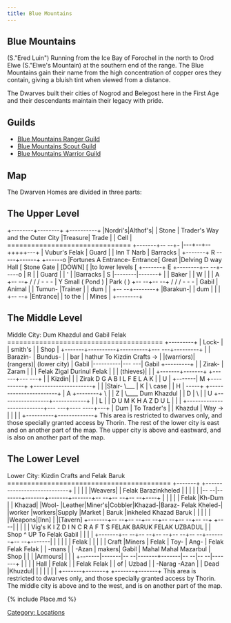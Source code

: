 ```yaml
---
title: Blue Mountains
---
```


## Blue Mountains

(S."Ered Luin") Running from the Ice Bay of Forochel in the north to
Orod Elwe (S."Elwe's Mountain) at the southern end of the range. The
Blue Mountains gain their name from the high concentration of copper
ores they contain, giving a bluish tint when viewed from a distance.

The Dwarves built their cities of Nogrod and Belegost here in the First
Age and their descendants maintain their legacy with pride.

## Guilds

- [Blue Mountains Ranger Guild](Blue_Mountains_Ranger_Guild "wikilink")
- [Blue Mountains Scout Guild](Blue_Mountains_Scout_Guild "wikilink")
- [Blue Mountains Warrior
  Guild](Blue_Mountains_Warrior_Guild "wikilink")

## Map

The Dwarven Homes are divided in three parts:

## The Upper Level

+--------+--------+ +----------+ \|Nordri's\|Althof's\| \| Stone \|
Trader's Way and the Outer City \|Treasure\| Trade \| \| Cell \|
=============================== +-------+-- --+- \|---+--+--+++++---+ \|
Vubur's Felak \| Guard \| \| Inn T Narb \| Barracks \| +-------+ R
-----+------+ +------o \|Fortunes A Entrance- Entrance\[ Great \|Delving
D way Hall \[ Stone Gate \| \[DOWN\] \[ \|to lower levels \[ +-------+ E
+--------+-- --+-----o \| R \| \| Guard \| \| ' \| \|Barracks \| S
\|--------\|-------+ \| \| Baker \| \| W \| \| \| A +-- --+ / / / - - -
\| Y Small ( Pond ) \| Park ( ) +-- --+-- --+ / / / - - - \| Gabil \|
Animal \| \| Tumun- \|Trainer \| \| dum \| \| +-- --+--------+
\|Barakun-\| \| dum \| \| \| +-- --+ \|Entrance\| \| to the \| \| Mines
\| +--------+

## The Middle Level

Middle City: Dum Khazdul and Gabil Felak
======================================= +---------+ \| Lock- \| \|
smith's \| \| Shop \| +-------+----------+----------+--- ---+---------+
\| \| Barazin- \| Bundus- \| \| bar \| hathur To Kizdin Crafts -\> \|
\|(warriors)\| (rangers)\| (lower city) \| Gabil \|----------\|--- ---\|
Gabil +---------+ \| \| Zirak- \| Zaram \| \| \| Felak Zigal Durinul
Felak \| \| \| (thieves)\| \| \| +-------+-------+ +--- ---+--- ---+ \|
\| Kizdin\| \| \| Zirak D G A B I L F E L A K \| \| U \| +-------\| M
+----------+ +---------------------+ \| \| \|Stair- \\___ \| K \| \\
case \| \| H \| -----+ +-----------------------+ \| A +--------+ \\ \|
\| Z \| \\____ Dum Khazdul \| \| D \| \\ \| \| U
+-----------------+------------+ \| \| L \| \| D U M K H A Z D U L \| \|
\| +--------------------------+--- ---+---- ----+---+ \| Dum \| To
Trader's \| \| Khazdul \| Way -\> \| \| \| \| +----------+-------------+
This area is restricted to dwarves only, and those specially granted
access by Thorin. The rest of the lower city is east and on another part
of the map. The upper city is above and eastward, and is also on another
part of the map.

## The Lower Level

Lower City: Kizdin Crafts and Felak Baruk
========================================= +-------+
+----------------------------+ \| \| \| \| \|Weavers\| \| Felak
Barazinkheled \| \| \| \| \| \|-- --\|-------+-------+-------+-------+--
--+-- --+-- --+----+ \| \| \| \| \| Felak \|Kh-Dum \| \| Khazad\|
\|Wool- \|Leather\|Miner's\|Cobbler\|Khazad-\|Baraz- Felak Kheled-\|
\|worker \|workers\|Supply \|Market \| Baruk \|inkheled Khazad Baruk \|
\| \| \| \| \|Weapons\|\[Inn\] \| \|\[Tavern\] +-------+-- --+-- --+--
--+-- --+-- --+-- --+ +-- --\| \| \| \| \| Vig's K I Z D I N C R A F T S
FELAK BARUK FELAK UZBADUL \| \| Shop ^ UP To Felak Gabil \| \| \| \|
+-------+-- --+-- --+-- --+-- --+-- --+-------+-- --+-------\| \| \| \|
\| \| Felak \| \| \| \| \| Craft \|Miners \| Felak \| Toy- \| Ang- \|
Felak Felak Felak \| \| -mans \| \| -Azan \| makers\| Gabil \| Mahal
Mahal Mazarbul \| Shop \| \| \| \|Armours\| \| \| \|
+-------\|-------\|-- --\|-------+-------\|-- --\|-- --\|-------+ \| \|
\| \| Hall \| Felak \| \| Felak Felak \| \| of \| Uzbad \| \| -Narag
-Azan \| \| Dead \|Khuzdul\| \| \| \| \| \| \| +-------+-------+
+-------+-------+ This area is restricted to dwarves only, and those
specially granted access by Thorin. The middle city is above and to the
west, and is on another part of the map.

{% include Place.md %}

[Category: Locations](Category:_Locations "wikilink")